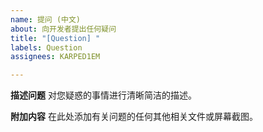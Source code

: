 ```yaml
---
name: 提问 (中文)
about: 向开发者提出任何疑问
title: "[Question] "
labels: Question
assignees: KARPED1EM

---
```


**描述问题**
对您疑惑的事情进行清晰简洁的描述。

**附加内容**
在此处添加有关问题的任何其他相关文件或屏幕截图。

